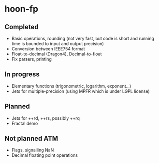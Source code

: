 # hoon-fp

## Completed

* Basic operations, rounding (not very fast, but code is short and running time is bounded to input and output precision)
* Conversion between IEEE754 format
* Float-to-decimal (Dragon4), Decimal-to-float
* Fix parsers, printing

## In progress

* Elementary functions (trigonometric, logarithm, exponent...)
* Jets for multiple-precision (using MPFR which is under LGPL license)

## Planned

* Jets for ++rd, ++rs, possibly ++rq
* Fractal demo

## Not planned ATM

* Flags, signalling NaN
* Decimal floating point operations
